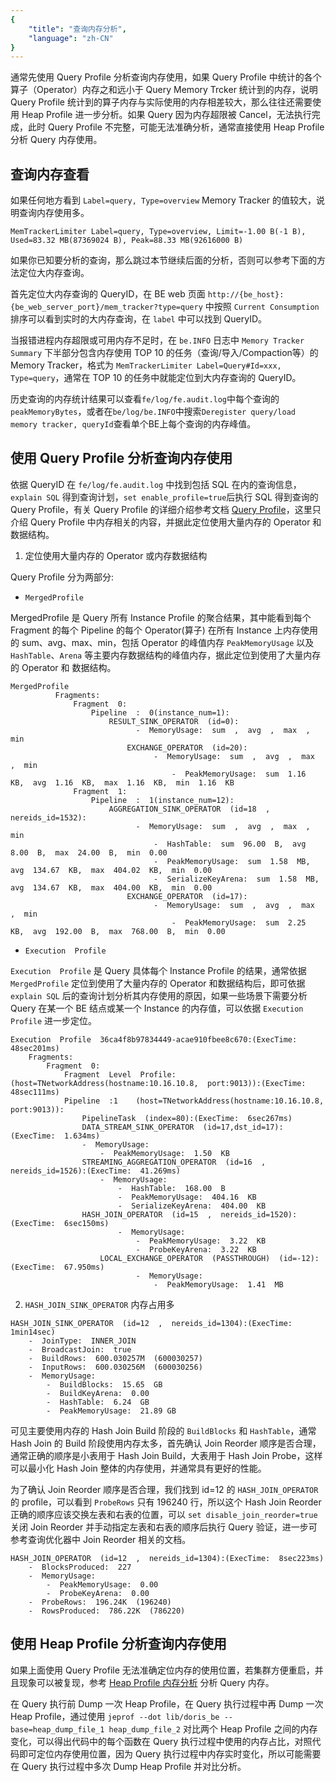 ```yaml
---
{
    "title": "查询内存分析",
    "language": "zh-CN"
}
---
```


<!--
Licensed to the Apache Software Foundation (ASF) under one
or more contributor license agreements.  See the NOTICE file
distributed with this work for additional information
regarding copyright ownership.  The ASF licenses this file
to you under the Apache License, Version 2.0 (the
"License"); you may not use this file except in compliance
with the License.  You may obtain a copy of the License at

  http://www.apache.org/licenses/LICENSE-2.0

Unless required by applicable law or agreed to in writing,
software distributed under the License is distributed on an
"AS IS" BASIS, WITHOUT WARRANTIES OR CONDITIONS OF ANY
KIND, either express or implied.  See the License for the
specific language governing permissions and limitations
under the License.
-->

通常先使用 Query Profile 分析查询内存使用，如果 Query Profile 中统计的各个算子（Operator）内存之和远小于 Query Memory Trcker 统计到的内存，说明 Query Profile 统计到的算子内存与实际使用的内存相差较大，那么往往还需要使用 Heap Profile 进一步分析。如果 Query 因为内存超限被 Cancel，无法执行完成，此时 Query Profile 不完整，可能无法准确分析，通常直接使用 Heap Profile 分析 Query 内存使用。

## 查询内存查看

如果任何地方看到 `Label=query, Type=overview` Memory Tracker 的值较大，说明查询内存使用多。

```
MemTrackerLimiter Label=query, Type=overview, Limit=-1.00 B(-1 B), Used=83.32 MB(87369024 B), Peak=88.33 MB(92616000 B)
```

如果你已知要分析的查询，那么跳过本节继续后面的分析，否则可以参考下面的方法定位大内存查询。

首先定位大内存查询的 QueryID，在 BE web 页面 `http://{be_host}:{be_web_server_port}/mem_tracker?type=query` 中按照 `Current Consumption` 排序可以看到实时的大内存查询，在 `label` 中可以找到 QueryID。

当报错进程内存超限或可用内存不足时，在 `be.INFO` 日志中 `Memory Tracker Summary` 下半部分包含内存使用 TOP 10 的任务（查询/导入/Compaction等）的 Memory Tracker，格式为 `MemTrackerLimiter Label=Query#Id=xxx, Type=query`，通常在 TOP 10 的任务中就能定位到大内存查询的 QueryID。

历史查询的内存统计结果可以查看`fe/log/fe.audit.log`中每个查询的`peakMemoryBytes`，或者在`be/log/be.INFO`中搜索`Deregister query/load memory tracker, queryId`查看单个BE上每个查询的内存峰值。

## 使用 Query Profile 分析查询内存使用

依据 QueryID 在 `fe/log/fe.audit.log` 中找到包括 SQL 在内的查询信息，`explain SQL` 得到查询计划，`set enable_profile=true`后执行 SQL 得到查询的 Query Profile，有关 Query Profile 的详细介绍参考文档 [Query Profile](../../query/query-analysis/query-profile.md)，这里只介绍 Query Profile 中内存相关的内容，并据此定位使用大量内存的 Operator 和数据结构。

1. 定位使用大量内存的 Operator 或内存数据结构

Query Profile 分为两部分:

- `MergedProfile` 

MergedProfile 是 Query 所有 Instance Profile 的聚合结果，其中能看到每个 Fragment 的每个 Pipeline 的每个 Operator(算子) 在所有 Instance 上内存使用的 sum、avg、max、min，包括 Operator 的峰值内存 `PeakMemoryUsage` 以及 `HashTable`、`Arena` 等主要内存数据结构的峰值内存，据此定位到使用了大量内存的 Operator 和 数据结构。

```
MergedProfile  
          Fragments:
              Fragment  0:
                  Pipeline  :  0(instance_num=1):
                      RESULT_SINK_OPERATOR  (id=0):
                            -  MemoryUsage:  sum  ,  avg  ,  max  ,  min  
                          EXCHANGE_OPERATOR  (id=20):
                                -  MemoryUsage:  sum  ,  avg  ,  max  ,  min  
                                    -  PeakMemoryUsage:  sum  1.16  KB,  avg  1.16  KB,  max  1.16  KB,  min  1.16  KB
              Fragment  1:
                  Pipeline  :  1(instance_num=12):
                      AGGREGATION_SINK_OPERATOR  (id=18  ,  nereids_id=1532):
                            -  MemoryUsage:  sum  ,  avg  ,  max  ,  min  
                                -  HashTable:  sum  96.00  B,  avg  8.00  B,  max  24.00  B,  min  0.00  
                                -  PeakMemoryUsage:  sum  1.58  MB,  avg  134.67  KB,  max  404.02  KB,  min  0.00  
                                -  SerializeKeyArena:  sum  1.58  MB,  avg  134.67  KB,  max  404.00  KB,  min  0.00  
                          EXCHANGE_OPERATOR  (id=17):
                                -  MemoryUsage:  sum  ,  avg  ,  max  ,  min  
                                    -  PeakMemoryUsage:  sum  2.25  KB,  avg  192.00  B,  max  768.00  B,  min  0.00
```

- `Execution  Profile`

`Execution  Profile` 是 Query 具体每个 Instance Profile 的结果，通常依据 `MergedProfile` 定位到使用了大量内存的 Operator 和数据结构后，即可依据 `explain SQL` 后的查询计划分析其内存使用的原因，如果一些场景下需要分析 Query 在某一个 BE 结点或某一个 Instance 的内存值，可以依据 `Execution  Profile` 进一步定位。

```
Execution  Profile  36ca4f8b97834449-acae910fbee8c670:(ExecTime:  48sec201ms)
    Fragments:
        Fragment  0:
            Fragment  Level  Profile:    (host=TNetworkAddress(hostname:10.16.10.8,  port:9013)):(ExecTime:  48sec111ms)
            Pipeline  :1    (host=TNetworkAddress(hostname:10.16.10.8,  port:9013)):
                PipelineTask  (index=80):(ExecTime:  6sec267ms)
                DATA_STREAM_SINK_OPERATOR  (id=17,dst_id=17):(ExecTime:  1.634ms)
                -  MemoryUsage:  
                    -  PeakMemoryUsage:  1.50  KB
                STREAMING_AGGREGATION_OPERATOR  (id=16  ,  nereids_id=1526):(ExecTime:  41.269ms)
                    -  MemoryUsage:  
                        -  HashTable:  168.00  B
                        -  PeakMemoryUsage:  404.16  KB
                        -  SerializeKeyArena:  404.00  KB
                HASH_JOIN_OPERATOR  (id=15  ,  nereids_id=1520):(ExecTime:  6sec150ms)
                        -  MemoryUsage:  
                            -  PeakMemoryUsage:  3.22  KB
                            -  ProbeKeyArena:  3.22  KB
                    LOCAL_EXCHANGE_OPERATOR  (PASSTHROUGH)  (id=-12):(ExecTime:  67.950ms)
                            -  MemoryUsage:  
                                -  PeakMemoryUsage:  1.41  MB
```

2. `HASH_JOIN_SINK_OPERATOR` 内存占用多

```
HASH_JOIN_SINK_OPERATOR  (id=12  ,  nereids_id=1304):(ExecTime:  1min14sec)
    -  JoinType:  INNER_JOIN
    -  BroadcastJoin:  true
    -  BuildRows:  600.030257M  (600030257)
    -  InputRows:  600.030256M  (600030256)
    -  MemoryUsage:  
        -  BuildBlocks:  15.65  GB
        -  BuildKeyArena:  0.00  
        -  HashTable:  6.24  GB
        -  PeakMemoryUsage:  21.89 GB
```

可见主要使用内存的 Hash Join Build 阶段的 `BuildBlocks` 和 `HashTable`，通常 Hash Join 的 Build 阶段使用内存太多，首先确认 Join Reorder 顺序是否合理，通常正确的顺序是小表用于 Hash Join Build，大表用于 Hash Join Probe，这样可以最小化 Hash Join 整体的内存使用，并通常具有更好的性能。

为了确认 Join Reorder 顺序是否合理，我们找到 id=12 的 `HASH_JOIN_OPERATOR` 的 profile，可以看到 `ProbeRows` 只有 196240 行，所以这个 Hash Join Reorder 正确的顺序应该交换左表和右表的位置，可以 `set disable_join_reorder=true` 关闭 Join Reorder 并手动指定左表和右表的顺序后执行 Query 验证，进一步可参考查询优化器中 Join Reorder 相关的文档。

```
HASH_JOIN_OPERATOR  (id=12  ,  nereids_id=1304):(ExecTime:  8sec223ms)
    -  BlocksProduced:  227
    -  MemoryUsage:  
        -  PeakMemoryUsage:  0.00  
        -  ProbeKeyArena:  0.00  
    -  ProbeRows:  196.24K  (196240)
    -  RowsProduced:  786.22K  (786220)
```

## 使用 Heap Profile 分析查询内存使用

如果上面使用 Query Profile 无法准确定位内存的使用位置，若集群方便重启，并且现象可以被复现，参考 [Heap Profile 内存分析](./heap-profile-memory-analysis.md) 分析 Query 内存。

在 Query 执行前 Dump 一次 Heap Profile，在 Query 执行过程中再 Dump 一次 Heap Profile，通过使用 `jeprof --dot lib/doris_be --base=heap_dump_file_1 heap_dump_file_2` 对比两个 Heap Profile 之间的内存变化，可以得出代码中的每个函数在 Query 执行过程中使用的内存占比，对照代码即可定位内存使用位置，因为 Query 执行过程中内存实时变化，所以可能需要在 Query 执行过程中多次 Dump Heap Profile 并对比分析。
